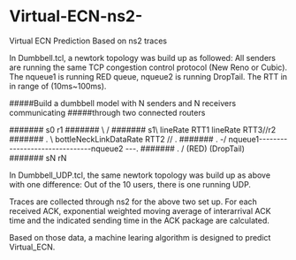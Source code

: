 # Virtual-ECN-ns2-
Virtual ECN Prediction Based on ns2 traces

In Dumbbell.tcl, a newtork topology was build up as followed:
All senders are running the same TCP congestion control protocol (New Reno or Cubic). The nqueue1 is running RED queue, nqueue2 is running DropTail. The RTT in in range of (10ms~100ms).

#####Build a dumbbell model with N senders and N receivers communicating
#####through two connected routers

####### s0                                                  r1
#######   \                                                 /
####### s1\\ lineRate RTT1                    lineRate RTT3//r2
####### .  \\        bottleNeckLinkDataRate  RTT2         //  .
####### . -/ nqueue1-------------------------------nqueue2 ---.
####### . /   (RED)                             (DropTail) \
####### sN                                                 rN

In Dumbbell_UDP.tcl, the same newtork topology was build up as above with one difference:
Out of the 10 users, there is one running UDP.

Traces are collected through ns2 for the above two set up. For each received ACK, exponential weighted moving average of interarrival ACK time and the indicated sending time in the ACK package are calculated. 

Based on those data, a machine learing algorithm is designed to predict Virtual_ECN.
